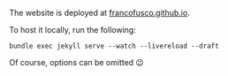 The website is deployed at [francofusco.github.io](https://francofusco.github.io/).

To host it locally, run the following:

```
bundle exec jekyll serve --watch --livereload --draft
```

Of course, options can be omitted :wink:
